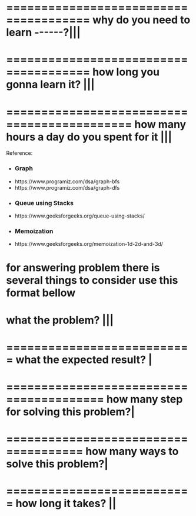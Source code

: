 ======================================
why do you need to learn ------?|||
======================================

======================================
how long you gonna learn it? |||
======================================

============================================
how many hours a day do you spent for it |||
============================================

Reference:

<ul>
    <li><h3>Graph</h3></li>
    <li>https://www.programiz.com/dsa/graph-bfs</li>
    <li>https://www.programiz.com/dsa/graph-dfs</li>
</ul>

<ul>
    <li><h3>Queue using Stacks</h3></li>
    <li>https://www.geeksforgeeks.org/queue-using-stacks/</li>
</ul>

<ul>
    <li><h3>Memoization</h3></li>
    <li>https://www.geeksforgeeks.org/memoization-1d-2d-and-3d/</li>
</ul>

for answering problem there is several things to consider
use this format bellow
===========================
what the problem? |||
===========================

===========================
what the expected result? |
===========================

========================================
how many step for solving this problem?|
========================================

=====================================
how many ways to solve this problem?|
=====================================

===========================
how long it takes? ||
===========================
